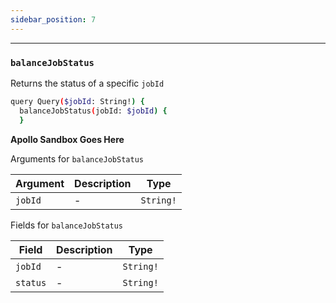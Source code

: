 ```yaml
---
sidebar_position: 7
---
```


---

### `balanceJobStatus`

Returns the status of a specific `jobId`

```sh
query Query($jobId: String!) {
  balanceJobStatus(jobId: $jobId) {
  }
```

**Apollo Sandbox Goes Here**


Arguments for `balanceJobStatus`

| Argument      | Description | Type |
| ----------- | ----------- | ----------- |
| `jobId`      | -       | `String!` | 

Fields for `balanceJobStatus`

| Field      | Description | Type |
| ----------- | ----------- | ----------- |
| `jobId`      | -       | `String!`       |
| `status`      | -       | `String!` | 
